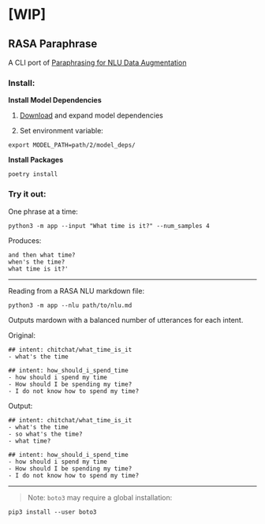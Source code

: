 # [WIP]

## RASA Paraphrase

A CLI port of [Paraphrasing for NLU Data Augmentation](https://forum.rasa.com/t/paraphrasing-for-nlu-data-augmentation-experimental/27744/1)

### Install:

**Install Model Dependencies**

1. [Download](https://paraphrase-model.nyc3.digitaloceanspaces.com/model_deps.zip) and expand model dependencies

1. Set environment variable:
```
export MODEL_PATH=path/2/model_deps/
```


**Install Packages**

```
poetry install
```

### Try it out:

One phrase at a time:
```
python3 -m app --input "What time is it?" --num_samples 4
```

Produces:
```
and then what time?
when's the time?
what time is it?'
```

---

Reading from a RASA NLU markdown file:

```
python3 -m app --nlu path/to/nlu.md
```

Outputs mardown with a balanced number of utterances for each intent.

Original:
```
## intent: chitchat/what_time_is_it
- what's the time

## intent: how_should_i_spend_time
- how should i spend my time
- How should I be spending my time?
- I do not know how to spend my time?
```

Output:
```
## intent: chitchat/what_time_is_it
- what's the time
- so what's the time?
- what time?

## intent: how_should_i_spend_time
- how should i spend my time
- How should I be spending my time?
- I do not know how to spend my time?
```

---

> Note: `boto3` may require a global installation:
```
pip3 install --user boto3
```
